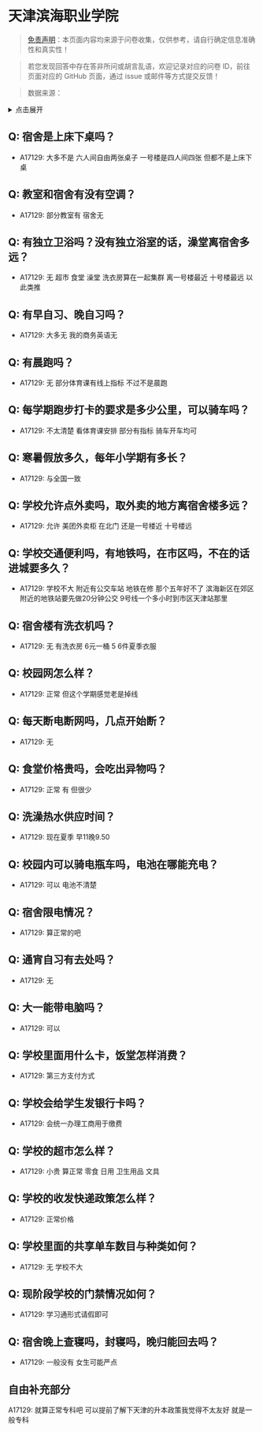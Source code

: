 # 天津滨海职业学院

> [免责声明](https://colleges.chat/#_3)：本页面内容均来源于问卷收集，仅供参考，请自行确定信息准确性和真实性！

> 若您发现回答中存在答非所问或胡言乱语，欢迎记录对应的问卷 ID，前往页面对应的 GitHub 页面，通过 issue 或邮件等方式提交反馈！

> 数据来源：

<details><summary>点击展开</summary>
<ul>
<li>A17129: 匿名 (2023 年 04 月)</li>
</ul>
</details>

## Q: 宿舍是上床下桌吗？

- A17129: 大多不是 六人间自由两张桌子 一号楼是四人间四张 但都不是上床下桌

## Q: 教室和宿舍有没有空调？

- A17129: 部分教室有 宿舍无

## Q: 有独立卫浴吗？没有独立浴室的话，澡堂离宿舍多远？

- A17129: 无 超市 食堂 澡堂 洗衣房算在一起集群 离一号楼最近 十号楼最远 以此类推

## Q: 有早自习、晚自习吗？

- A17129: 大多无 我的商务英语无

## Q: 有晨跑吗？

- A17129: 无 部分体育课有线上指标 不过不是晨跑

## Q: 每学期跑步打卡的要求是多少公里，可以骑车吗？

- A17129: 不太清楚 看体育课安排 部分有指标 骑车开车均可

## Q: 寒暑假放多久，每年小学期有多长？

- A17129: 与全国一致

## Q: 学校允许点外卖吗，取外卖的地方离宿舍楼多远？

- A17129: 允许 美团外卖柜 在北门 还是一号楼近 十号楼远

## Q: 学校交通便利吗，有地铁吗，在市区吗，不在的话进城要多久？

- A17129: 学校不大 附近有公交车站 地铁在修 那个五年好不了 滨海新区在郊区 附近的地铁站要先做20分钟公交 9号线一个多小时到市区天津站那里

## Q: 宿舍楼有洗衣机吗？

- A17129: 无 有洗衣房 6元一桶 5 6件夏季衣服

## Q: 校园网怎么样？

- A17129: 正常 但这个学期感觉老是掉线

## Q: 每天断电断网吗，几点开始断？

- A17129: 无

## Q: 食堂价格贵吗，会吃出异物吗？

- A17129: 正常 有 但很少

## Q: 洗澡热水供应时间？

- A17129: 现在夏季 早11晚9.50

## Q: 校园内可以骑电瓶车吗，电池在哪能充电？

- A17129: 可以 电池不清楚

## Q: 宿舍限电情况？

- A17129: 算正常的吧

## Q: 通宵自习有去处吗？

- A17129: 无

## Q: 大一能带电脑吗？

- A17129: 可以

## Q: 学校里面用什么卡，饭堂怎样消费？

- A17129: 第三方支付方式

## Q: 学校会给学生发银行卡吗？

- A17129: 会统一办理工商用于缴费

## Q: 学校的超市怎么样？

- A17129: 小贵 算正常 零食 日用 卫生用品 文具

## Q: 学校的收发快递政策怎么样？

- A17129: 正常价格

## Q: 学校里面的共享单车数目与种类如何？

- A17129: 无 学校不大

## Q: 现阶段学校的门禁情况如何？

- A17129: 学习通形式请假即可

## Q: 宿舍晚上查寝吗，封寝吗，晚归能回去吗？

- A17129: 一般没有 女生可能严点

## 自由补充部分

A17129: 就算正常专科吧 可以提前了解下天津的升本政策我觉得不太友好 就是一般专科